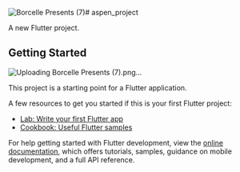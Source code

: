 ![Borcelle Presents (7)](https://github.com/user-attachments/assets/6aa3adb7-906f-4c06-8b65-da3891b738ae)# aspen_project

A new Flutter project.

## Getting Started
![Uploading Borcelle Presents (7).png…]()



This project is a starting point for a Flutter application.

A few resources to get you started if this is your first Flutter project:

- [Lab: Write your first Flutter app](https://docs.flutter.dev/get-started/codelab)
- [Cookbook: Useful Flutter samples](https://docs.flutter.dev/cookbook)

For help getting started with Flutter development, view the
[online documentation](https://docs.flutter.dev/), which offers tutorials,
samples, guidance on mobile development, and a full API reference.
